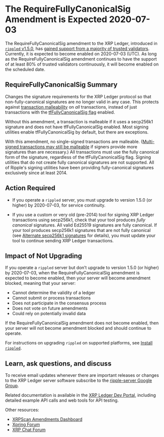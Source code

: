 # The RequireFullyCanonicalSig Amendment is Expected 2020-07-03

The RequireFullyCanonicalSig amendment to the XRP Ledger, introduced in [`rippled` v1.5.0](https://github.com/ripple/rippled/releases/tag/1.5.0), has [gained support from a majority of trusted validators](https://xrpcharts.ripple.com/#/transactions/4DF3E28D6920D917CE0A0A9E341BC5F792B3584E2DD5E679BD7679FE0875AEE6). Currently, it is expected to become enabled on 2020-07-03 (UTC). As long as the RequireFullyCanonicalSig amendment continues to have the support of at least 80% of trusted validators continuously, it will become enabled on the scheduled date.

<!-- BREAK -->

## RequireFullyCanonicalSig Summary

Changes the signature requirements for the XRP Ledger protocol so that non-fully-canonical signatures are no longer valid in any case. This protects against [transaction malleability](https://xrpl.org/transaction-malleability.html) on _all_ transactions, instead of just transactions with the [tfFullyCanonicalSig flag](https://xrpl.org/transaction-common-fields.html#global-flags) enabled.

Without this amendment, a transaction is malleable if it uses a secp256k1 signature and does not have tfFullyCanonicalSig enabled. Most signing utilities enable tfFullyCanonicalSig by default, but there are exceptions.

With this amendment, no single-signed transactions are malleable. ([Multi-signed transactions may still be malleable](https://xrpl.org/transaction-malleability.html#malleability-with-multi-signatures) if signers provide more signatures than are necessary.) All transactions must use the fully canonical form of the signature, regardless of the tfFullyCanonicalSig flag. Signing utilities that do not create fully canonical signatures are not supported. All of Ripple's signing utilities have been providing fully-canonical signatures exclusively since at least 2014.


## Action Required

- If you operate a `rippled` server, you must upgrade to version 1.5.0 (or higher) by 2020-07-03, for service continuity.

- If you use a custom or very old (pre-2014) tool for signing XRP Ledger transactions using secp256k1, check that your tool produces _fully canonical_ signatures. All valid Ed25519 signatures are fully canonical. If your tool produces secp256k1 signatures that are not fully canonical (see [Alternate secp256k1 signatures](https://xrpl.org/transaction-malleability.html#alternate-secp256k1-signatures) for details), you must update your tool to continue sending XRP Ledger transactions.

## Impact of Not Upgrading

If you operate a `rippled` server but don’t upgrade to version 1.5.0 (or higher) by 2020-07-03, when the RequireFullyCanonicalSig amendment is expected to become enabled, then your server will become amendment blocked, meaning that your server:

* Cannot determine the validity of a ledger
* Cannot submit or process transactions
* Does not participate in the consensus process
* Does not vote on future amendments
* Could rely on potentially invalid data

If the RequireFullyCanonicalSig amendment does not become enabled, then your server will not become amendment blocked and should continue to operate.

For instructions on upgrading `rippled` on supported platforms, see [Install `rippled`](https://xrpl.org/install-rippled.html).

## Learn, ask questions, and discuss

To receive email updates whenever there are important releases or changes to the XRP Ledger server software subscribe to the [ripple-server Google Group](https://groups.google.com/forum/#!forum/ripple-server).

Related documentation is available in the [XRP Ledger Dev Portal](https://xrpl.org/), including detailed example API calls and web tools for API testing.

Other resources:

* [XRPScan Amendments Dashboard](https://xrpscan.com/amendments)
* [Xpring Forum](https://forum.xpring.io/)
* [XRP Chat Forum](http://www.xrpchat.com/)